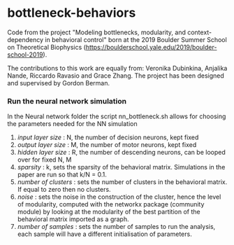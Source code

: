 # bottleneck-behaviors
Code from the project "Modeling bottlenecks, modularity, and context-dependency in behavioral control" born at the 2019 Boulder Summer School on Theoretical Biophysics (https://boulderschool.yale.edu/2019/boulder-school-2019). 

The contributions to this work are equally from: Veronika Dubinkina, Anjalika Nande, Riccardo Ravasio and Grace Zhang. The project has been designed and supervised by Gordon Berman.

### Run the neural network simulation

In the Neural network folder the script nn_bottleneck.sh allows for choosing the parameters needed for the NN simulation

1. *input layer size*   : N, the number of decision neurons, kept fixed
2. *output layer size*  : M, the number of motor neurons, kept fixed
3. *hidden layer size*  : R, the number of descending neurons, can be looped over for fixed N, M
4. *sparsity*           : k, sets the sparsity of the behavioral matrix. Simulations in the paper are run so that k/N = 0.1.
5. *number of clusters* : sets the number of clusters in the behavioral matrix. If equal to zero then no clusters.
6. *noise*              : sets the noise in the construction of the cluster, hence the level of modularity, computed with the networkx package (community module) by looking at the modularity of the best partition of the behavioral matrix imported as a graph.
7. *number of samples*  : sets the number of samples to run the analysis, each sample will have a different initialisation of parameters.

